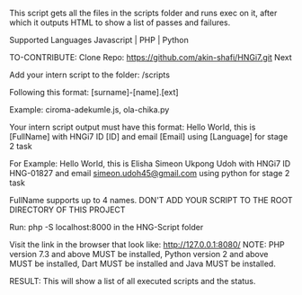 This script gets all the files in the scripts folder and runs exec on it, after which it outputs HTML to show a list of passes and failures.

Supported Languages
Javascript | PHP | Python 

TO-CONTRIBUTE:
Clone Repo:
  https://github.com/akin-shafi/HNGi7.git
Next

Add your intern script to the folder:
  /scripts

Following this format:
  [surname]-[name].[ext]

Example: ciroma-adekumle.js, ola-chika.py

Your intern script output must have this format:
Hello World, this is [FullName] with HNGi7 ID [ID] and email [Email] using [Language] for stage 2 task

For Example:
Hello World, this is Elisha Simeon Ukpong Udoh with HNGi7 ID HNG-01827 and email simeon.udoh45@gmail.com using python for stage 2 task

FullName supports up to 4 names.
DON'T ADD YOUR SCRIPT TO THE ROOT DIRECTORY OF THIS PROJECT

Run:
  php -S localhost:8000 in the HNG-Script folder

Visit the link in the browser that look like:
  http://127.0.0.1:8080/
NOTE:
PHP version 7.3 and above MUST be installed, Python version 2 and above MUST be installed, Dart MUST be installed and Java MUST be installed.


RESULT:
This will show a list of all executed scripts and the status.

